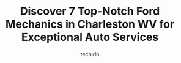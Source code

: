 ---
layout: ampstory
image: https://images.unsplash.com/photo-1637160969382-6562ca0d1435?ixlib=rb-4.0.3&ixid=MnwxMjA3fDB8MHxwaG90by1wYWdlfHx8fGVufDB8fHx8&auto=format&fit=crop&w=640&h=853&q=80
author: techidn
featured: false
description: If youre in need of trustworthy and skilled Ford Mechanic in Charleston WV, USA, youll be pleased to discover the 7 best Ford Mechanic in town. Their expertise and commitment to customer s
title: Discover 7 Top-Notch Ford Mechanics in Charleston WV for Exceptional Auto Services
cover:
   title: Discover 7 Top-Notch Ford Mechanics in Charleston WV for Exceptional Auto Services
   subtitle: Rickpate
   background: https://images.unsplash.com/photo-1637160969382-6562ca0d1435?ixlib=rb-4.0.3&ixid=MnwxMjA3fDB8MHxwaG90by1wYWdlfHx8fGVufDB8fHx8&auto=format&fit=crop&w=640&h=853&q=80

pages: 
 - layout: thirds
   top: <h1>#1 Monro Auto Service and Tire Centers</h1>
   bottom: "<p>These guys are absolute rockstars!!! Travelling from Chicago to Raleigh and needed to rear tires and they were able to make it happen super fast! Literally exiting the in</p>"
   background: https://www.knot35.com/toplist/wp-content/uploads/2023/06/best-ford-mechanic-1-in-charleston-wv-1685836415.jpeg
   backgroundblur: true
 - layout: thirds
   top: <h1>#2 Steve & Stacys Servicenter</h1>
   bottom: "<p>130 Virginia St W, Charleston, WV 25302, United States</p>"
   background: https://www.knot35.com/toplist/wp-content/uploads/2023/06/best-ford-mechanic-2-in-charleston-wv-1685836416.jpeg
   cta:
      link: https://www.knot35.com/toplist/discover-7-top-notch-ford-mechanics-in-charleston-wv-for-exceptional-auto-services/
      text: Discover 7 Top-Notch Ford Mechanics in Charleston WV for Exceptional Auto Services
 - layout: thirds
   top: <h1>#3 Up the Creek Auto Repair and Towing</h1>
   bottom: "<p>3428 Chesterfield Ave, Charleston, WV 25304, United States</p>"
   background: https://www.knot35.com/toplist/wp-content/uploads/2023/06/best-ford-mechanic-3-in-charleston-wv-1685836416.jpeg
   cta:
      link: https://www.knot35.com/toplist/discover-7-top-notch-ford-mechanics-in-charleston-wv-for-exceptional-auto-services/
      text: Discover 7 Top-Notch Ford Mechanics in Charleston WV for Exceptional Auto Services
 - layout: thirds
   top: <h1>#4 ALLSTARR Car Care & Brakes</h1>
   bottom: "<p>400 Ford St, South Charleston, WV 25309, United States</p>"
   background: https://images.unsplash.com/photo-1509114397022-ed747cca3f65?ixlib=rb-4.0.3&ixid=MnwxMjA3fDB8MHxwaG90by1wYWdlfHx8fGVufDB8fHx8&auto=format&fit=crop&w=640&h=853&q=80
   cta:
      link: https://www.knot35.com/toplist/discover-7-top-notch-ford-mechanics-in-charleston-wv-for-exceptional-auto-services/
      text: Discover 7 Top-Notch Ford Mechanics in Charleston WV for Exceptional Auto Services
 - layout: thirds
   top: <h1>#5 Bigley Auto</h1>
   bottom: "<p>2360 Pennsylvania Ave, Charleston, WV 25302, United States</p>"
   background: https://images.unsplash.com/photo-1534312527009-56c7016453e6?ixlib=rb-4.0.3&ixid=MnwxMjA3fDB8MHxwaG90by1wYWdlfHx8fGVufDB8fHx8&auto=format&fit=crop&w=640&h=853&q=80
   cta:
      link: https://www.knot35.com/toplist/discover-7-top-notch-ford-mechanics-in-charleston-wv-for-exceptional-auto-services/
      text: Discover 7 Top-Notch Ford Mechanics in Charleston WV for Exceptional Auto Services
 - layout: thirds
   top: <h1>#6 JP Auto Repair</h1>
   bottom: "<p>516 Russell St, Charleston, WV 25302, United States</p>"
   background: https://images.unsplash.com/photo-1531169509526-f8f1fdaa4a67?ixlib=rb-4.0.3&ixid=MnwxMjA3fDB8MHxwaG90by1wYWdlfHx8fGVufDB8fHx8&auto=format&fit=crop&w=640&h=853&q=80
   cta:
      link: https://www.knot35.com/toplist/discover-7-top-notch-ford-mechanics-in-charleston-wv-for-exceptional-auto-services/
      text: Discover 7 Top-Notch Ford Mechanics in Charleston WV for Exceptional Auto Services
 - layout: thirds
   top: <h1>#7 Link Automotive</h1>
   bottom: "<p>312 21st St W, Charleston, WV 25387, United States</p>"
   background: https://images.unsplash.com/photo-1614648718611-0635f29016cb?ixlib=rb-4.0.3&ixid=MnwxMjA3fDB8MHxwaG90by1wYWdlfHx8fGVufDB8fHx8&auto=format&fit=crop&w=640&h=853&q=80
   cta:
      link: https://www.knot35.com/toplist/discover-7-top-notch-ford-mechanics-in-charleston-wv-for-exceptional-auto-services/
      text: Discover 7 Top-Notch Ford Mechanics in Charleston WV for Exceptional Auto Services
 - layout: thirds
   middle: Continue reading...
   background: https://images.unsplash.com/photo-1541356665065-22676f35dd40?ixlib=rb-4.0.3&ixid=MnwxMjA3fDB8MHxwaG90by1wYWdlfHx8fGVufDB8fHx8&auto=format&fit=crop&w=640&h=853&q=80
   cta:
      link: https://www.knot35.com/toplist/discover-7-top-notch-ford-mechanics-in-charleston-wv-for-exceptional-auto-services/
      text: Discover 7 Top-Notch Ford Mechanics in Charleston WV for Exceptional Auto Services
      
---